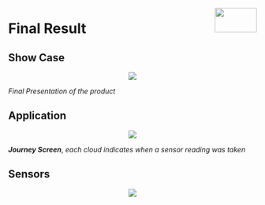 <p align="right">
<img align="right" src="https://github.com/Air92/Project-CAD/blob/master/Documents/Air92%20Images/Logo.PNG" width="85" height="50"/>
 </p>

# Final Result

## Show Case

<p align="center">
<img align="middle" src="https://github.com/Air92/Project-CAD/blob/master/Documents/Air92%20Images/IMG-20180418-WA0003.jpg"/>
 </p>
 
 *Final Presentation of the product*
 
 ## Application 
 
<p align="center">
<img align="middle" src="https://github.com/Air92/Project-CAD/blob/master/Documents/Air92%20Images/JourneyScreens.PNG"/>
 </p>
 
 ***Journey Screen***, *each cloud indicates when a sensor reading was taken*
 
## Sensors

 <p align="center">
<img align="middle" src="https://github.com/Air92/Project-CAD/blob/master/Documents/Air92%20Images/20180418_152151.jpg"/>
 </p>

